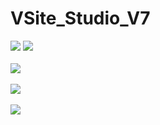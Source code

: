 # VSite_Studio_V7

<div align="">
  <img src="https://github.com/yakosgit/VSite_Studio_V7/blob/0f364829067585ebc530d02128b35722e52ac962/ScreenCaptures/VSiteLogo2_launcher.png" />    
  <img src="https://github.com/yakosgit/VSite_Studio_V7/blob/0f364829067585ebc530d02128b35722e52ac962/ScreenCaptures/VSiteLogo2.png" /><br /><br />
</div>

<div align="">  
  <img src="https://github.com/yakosgit/VSite_Studio_V7/blob/0f364829067585ebc530d02128b35722e52ac962/ScreenCaptures/MainActivity.png" /><br /><br />
</div>

<div align="">  
  <img src="https://github.com/yakosgit/VSite_Studio_V7/blob/0f364829067585ebc530d02128b35722e52ac962/ScreenCaptures/CellMapActivity_with_Tracing.png" /><br /><br />
</div>

<div align="">  
  <img src="https://github.com/yakosgit/VSite_Studio_V7/blob/0f364829067585ebc530d02128b35722e52ac962/ScreenCaptures/CellLocationActivity.png" /><br /><br />
</div>

